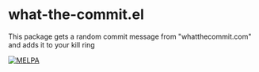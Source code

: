 # what-the-commit.el
This package gets a random commit message from "whatthecommit.com"
and adds it to your kill ring



<a href="https://melpa.org/#/what-the-commit"><img alt="MELPA" src="https://melpa.org/packages/what-the-commit-badge.svg"/></a>
